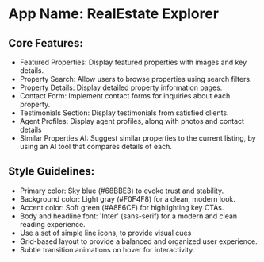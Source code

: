 # **App Name**: RealEstate Explorer

## Core Features:

- Featured Properties: Display featured properties with images and key details.
- Property Search: Allow users to browse properties using search filters.
- Property Details: Display detailed property information pages.
- Contact Form: Implement contact forms for inquiries about each property.
- Testimonials Section: Display testimonials from satisfied clients.
- Agent Profiles: Display agent profiles, along with photos and contact details
- Similar Properties AI: Suggest similar properties to the current listing, by using an AI tool that compares details of each.

## Style Guidelines:

- Primary color: Sky blue (#68BBE3) to evoke trust and stability.
- Background color: Light gray (#F0F4F8) for a clean, modern look.
- Accent color: Soft green (#A8E6CF) for highlighting key CTAs.
- Body and headline font: 'Inter' (sans-serif) for a modern and clean reading experience.
- Use a set of simple line icons, to provide visual cues
- Grid-based layout to provide a balanced and organized user experience.
- Subtle transition animations on hover for interactivity.